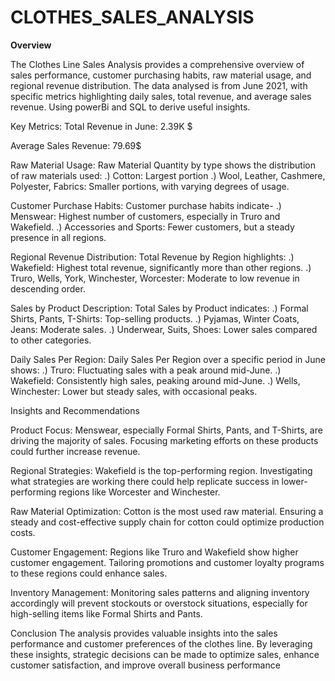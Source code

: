 # CLOTHES_SALES_ANALYSIS
**Overview**

  The Clothes Line Sales Analysis provides a comprehensive overview of sales performance, customer purchasing habits, raw material usage, and regional revenue distribution.    The data analysed is from June 2021, with specific metrics highlighting daily sales, total revenue, and average sales revenue. Using powerBi and SQL to derive useful insights.

Key Metrics:
Total Revenue in June: 2.39K $

Average Sales Revenue: 79.69$
  
Raw Material Usage:
Raw Material Quantity by type shows the distribution of raw materials used:
	.) Cotton: Largest portion
        .) Wool, Leather, Cashmere, Polyester, Fabrics: Smaller portions, with varying degrees of usage.
  
Customer Purchase Habits:
Customer purchase habits indicate-
  	.) Menswear: Highest number of customers, especially in Truro and Wakefield.
 	.) Accessories and Sports: Fewer customers, but a steady presence in all regions.
  
Regional Revenue Distribution:
Total Revenue by Region highlights:
	.) Wakefield: Highest total revenue, significantly more than other regions.
	.) Truro, Wells, York, Winchester, Worcester: Moderate to low revenue in descending order.
  
Sales by Product Description:
Total Sales by Product indicates:
  	.) Formal Shirts, Pants, T-Shirts: Top-selling products.
  	.) Pyjamas, Winter Coats, Jeans: Moderate sales.
	.) Underwear, Suits, Shoes: Lower sales compared to other categories.
  
Daily Sales Per Region:
Daily Sales Per Region over a specific period in June shows:
	.) Truro: Fluctuating sales with a peak around mid-June.
	.) Wakefield: Consistently high sales, peaking around mid-June.
	.) Wells, Winchester: Lower but steady sales, with occasional peaks.
  
Insights and Recommendations

Product Focus:
Menswear, especially Formal Shirts, Pants, and T-Shirts, are driving the majority of sales. Focusing marketing efforts on these products could further increase revenue.

Regional Strategies:
Wakefield is the top-performing region. Investigating what strategies are working there could help replicate success in lower-performing regions like Worcester and Winchester.

Raw Material Optimization:
  Cotton is the most used raw material. Ensuring a steady and cost-effective supply chain for cotton could optimize production costs.

Customer Engagement:
  Regions like Truro and Wakefield show higher customer engagement. Tailoring promotions and customer loyalty programs to these regions could enhance sales.

Inventory Management:
  Monitoring sales patterns and aligning inventory accordingly will prevent stockouts or overstock situations, especially for high-selling items like Formal Shirts and Pants.
  
Conclusion
  The analysis provides valuable insights into the sales performance and customer preferences of the clothes line. By leveraging these insights, strategic decisions can be made to optimize sales, enhance customer satisfaction, and improve overall business performance
